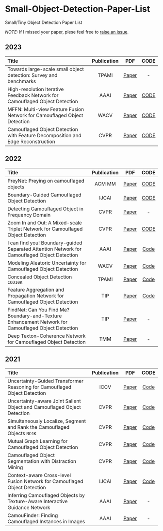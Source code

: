 # Small-Object-Detection-Paper-List
Small/Tiny Object Detection Paper List

*NOTE:* If I missed your paper, plese feel free to [raise an issue](https://github.com/zhiweichen0012/Small-Object-Detectionn-Paper-List/issues).

## 2023

| Title                                                                       | Publication |                                                                               PDF                                                                                |                                                     CODE                                                     |
| :-------------------------------------------------------------------------- | :---------: | :--------------------------------------------------------------------------------------------------------------------------------------------------------------: | :----------------------------------------------------------------------------------------------------------: |
| Towards large-scale small object detection: Survey and benchmarks    |    TPAMI     |          [Paper](https://ieeexplore.ieee.org/abstract/document/10168277/)                                                             | - |
| High-resolution Iterative Feedback Network for Camouflaged Object Detection |    AAAI     |                                                            [Paper](https://arxiv.org/pdf/2203.11624)                                                             |                                 [CODE](https://github.com/HUuxiaobin/HitNet)                                 |
| MFFN: Multi-view Feature Fusion Network for Camouflaged Object Detection    |    WACV     | [Paper](https://openaccess.thecvf.com/content/WACV2023/papers/Zheng_MFFN_Multi-View_Feature_Fusion_Network_for_Camouflaged_Object_Detection_WACV_2023_paper.pdf) |                                [CODE](https://github.com/dwardzheng/MFFN_COD)                                |
| Camouflaged Object Detection with Feature Decomposition and Edge Reconstruction    |    CVPR     | [Paper](https://openaccess.thecvf.com/content/CVPR2023/papers/He_Camouflaged_Object_Detection_With_Feature_Decomposition_and_Edge_Reconstruction_CVPR_2023_paper.pdf) |                                [CODE](https://github.com/ChunmingHe/FEDER)                                |

## 2022

| Title                                                                                               | Publication |                                                                          PDF                                                                           |                       CODE                       |
| :-------------------------------------------------------------------------------------------------- | :---------: | :----------------------------------------------------------------------------------------------------------------------------------------------------: | :----------------------------------------------: |
| PreyNet: Preying on camouflaged objects                                                             |   ACM MM    |                                              [Paper](https://dl.acm.org/doi/abs/10.1145/3503161.3548178)                                               |    [CODE](https://github.com/sxu1997/PreyNet)    |
| Boundary-Guided Camouflaged Object Detection                                                        |    IJCAI    |                                                  [Paper](https://www.ijcai.org/proceedings/2022/186)                                                   |    [CODE](https://github.com/thograce/BGNet)     |
| Detecting Camouflaged Object in Frequency Domain                                                    |    CVPR     |       [Paper](https://openaccess.thecvf.com/content/CVPR2022/papers/Zhong_Detecting_Camouflaged_Object_in_Frequency_Domain_CVPR_2022_paper.pdf)        |                        -                         |
| Zoom In and Out: A Mixed-scale Triplet Network for Camouflaged Object Detection                     |    CVPR     |                                                       [Paper](https://arxiv.org/abs/2203.02688)                                                        |   [CODE](https://github.com/lartpang/ZoomNet)    |
| I can find you! Boundary-guided Separated Attention Network for Camouflaged Object Detection        |    AAAI     |                                             [Paper](https://www.aaai.org/AAAI22Papers/AAAI-6565.ZhuH.pdf)                                              | [Code](https://github.com/WolfberryCoke/BSA-Net) |
| Modeling Aleatoric Uncertainty for Camouflaged Object Detection                                     |    WACV     | [Paper](https://openaccess.thecvf.com/content/WACV2022/papers/Liu_Modeling_Aleatoric_Uncertainty_for_Camouflaged_Object_Detection_WACV_2022_paper.pdf) |  [Code](https://github.com/Carlisle-Liu/OCENet)  |
| Concealed Object Detection `COD10K`                                                                 |    TPAMI     |                                                       [Paper](https://arxiv.org/abs/2102.10274)                                                        |   [Code](https://github.com/GewelsJI/SINet-V2)   |
| Feature Aggregation and Propagation Network for Camouflaged Object Detection                        |     TIP     |                                             [Paper](https://ieeexplore.ieee.org/abstract/document/9940173)                                             |   [Code](https://github.com/taozh2017/FAPNet)    |
| FindNet: Can You Find Me? Boundary-and-Texture Enhancement Network for Camouflaged Object Detection |     TIP     |                                                 [Paper](https://ieeexplore.ieee.org/document/9923635)                                                  |                        -                         |
| Deep Texton-Coherence Network for Camouflaged Object Detection                                      |     TMM     |                                             [Paper](https://ieeexplore.ieee.org/abstract/document/9815160)                                             |                        -                         |

## 2021

| Title                                                                       | Publication |                                                                                PDF                                                                                |                                 CODE                                  |
| :-------------------------------------------------------------------------- | :---------: | :---------------------------------------------------------------------------------------------------------------------------------------------------------------: | :-------------------------------------------------------------------: |
| Uncertainty-Guided Transformer Reasoning for Camouflaged Object Detection   |    ICCV     | [Paper](https://openaccess.thecvf.com/content/ICCV2021/papers/Yang_Uncertainty-Guided_Transformer_Reasoning_for_Camouflaged_Object_Detection_ICCV_2021_paper.pdf) |              [Code](https://github.com/fanyang587/UGTR)               |
| Uncertainty-aware Joint Salient Object and Camouflaged Object Detection     |    CVPR     |   [Paper](https://openaccess.thecvf.com/content/CVPR2021/html/Li_Uncertainty-Aware_Joint_Salient_Object_and_Camouflaged_Object_Detection_CVPR_2021_paper.html)    |         [Code](https://github.com/JingZhang617/Joint_COD_SOD)         |
| Simultaneously Localize, Segment and Rank the Camouflaged Objects `NC4K`    |    CVPR     |      [Paper](https://openaccess.thecvf.com/content/CVPR2021/papers/Lv_Simultaneously_Localize_Segment_and_Rank_the_Camouflaged_Objects_CVPR_2021_paper.pdf)       | [Code](https://github.com/JingZhang617/COD-Rank-Localize-and-Segment) |
| Mutual Graph Learning for Camouflaged Object Detection                      |    CVPR     |          [Paper](https://openaccess.thecvf.com/content/CVPR2021/papers/Zhai_Mutual_Graph_Learning_for_Camouflaged_Object_Detection_CVPR_2021_paper.pdf)           |               [Code](https://github.com/fanyang587/MGL)               |
| Camouflaged Object Segmentation with Distraction Mining                     |    CVPR     |          [Paper](https://openaccess.thecvf.com/content/CVPR2021/papers/Mei_Camouflaged_Object_Segmentation_With_Distraction_Mining_CVPR_2021_paper.pdf)           |        [Code](https://mhaiyang.github.io/CVPR2021_PFNet/index)        |
| Context-aware Cross-level Fusion Network for Camouflaged Object Detection   |    IJCAI    |                                                             [Paper](https://arxiv.org/abs/2105.12555)                                                             |              [Code](https://github.com/thograce/C2FNet)               |
| Inferring Camouflaged Objects by Texture-Aware Interactive Guidance Network |    AAAI     |                                                  [Paper](https://ojs.aaai.org/index.php/AAAI/article/view/16475)                                                  |                                   -                                   |
| CamouFinder: Finding Camouflaged Instances in Images                        |    AAAI     |                                                  [Paper](https://ojs.aaai.org/index.php/AAAI/article/view/18015)                                                  |                                   -                                   |
